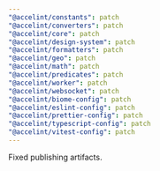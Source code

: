 ```yaml
---
"@accelint/constants": patch
"@accelint/converters": patch
"@accelint/core": patch
"@accelint/design-system": patch
"@accelint/formatters": patch
"@accelint/geo": patch
"@accelint/math": patch
"@accelint/predicates": patch
"@accelint/worker": patch
"@accelint/websocket": patch
"@accelint/biome-config": patch
"@accelint/eslint-config": patch
"@accelint/prettier-config": patch
"@accelint/typescript-config": patch
"@accelint/vitest-config": patch
---
```


Fixed publishing artifacts.
